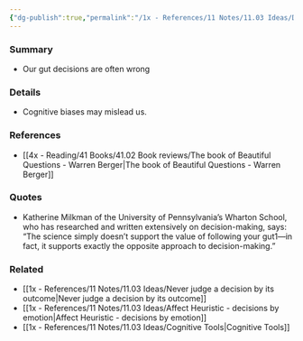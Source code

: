 ```yaml
---
{"dg-publish":true,"permalink":"/1x - References/11 Notes/11.03 Ideas/Dont make decisions by following your gut instinct/","title":"Dont make decisions by following your gut instinct","created":"2023-05-28T18:20:44.000+03:00","updated":"2024-02-14T20:18:33.198+03:00"}
---
```



### Summary
- Our gut decisions are often wrong

### Details
- Cognitive biases may mislead us.

### References
- [[4x - Reading/41 Books/41.02 Book reviews/The book of Beautiful Questions - Warren Berger\|The book of Beautiful Questions - Warren Berger]]

### Quotes
-  Katherine Milkman of the University of Pennsylvania’s Wharton School, who has researched and written extensively on decision-making, says: “The science simply doesn’t support the value of following your gut1—in fact, it supports exactly the opposite approach to decision-making.” 

### Related
- [[1x - References/11 Notes/11.03 Ideas/Never judge a decision by its outcome\|Never judge a decision by its outcome]]
- [[1x - References/11 Notes/11.03 Ideas/Affect Heuristic - decisions by emotion\|Affect Heuristic - decisions by emotion]]
- [[1x - References/11 Notes/11.03 Ideas/Cognitive Tools\|Cognitive Tools]]